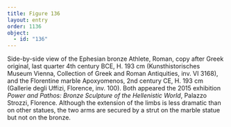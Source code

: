 ```yaml
---
title: Figure 136
layout: entry
order: 1136
object:
  - id: "136"
---
```


Side-by-side view of the Ephesian bronze Athlete, Roman, copy after Greek original, last quarter 4th century BCE, H. 193 cm (Kunsthistorisches Museum Vienna, Collection of Greek and Roman Antiquities, inv. VI 3168), and the Florentine marble Apoxyomenos, 2nd century CE, H. 193 cm (Gallerie degli Uffizi, Florence, inv. 100). Both appeared the 2015 exhibition *Power and Pathos: Bronze Sculpture of the Hellenistic World*, Palazzo Strozzi, Florence. Although the extension of the limbs is less dramatic than on other statues, the two arms are secured by a strut on the marble statue but not on the bronze.
